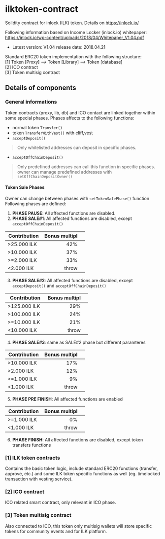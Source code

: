 # ilktoken-contract
Solidity contract for inlock (ILK) token. Details on https://inlock.io/

Following information based on Income Locker (inlock.io) whitepaper: https://inlock.io/wp-content/uploads/2018/04/Whitepaper_V1.04.pdf
 - Latest version: V1.04 release date: 2018.04.21

Standard ERC20 token implementation with the following structure: <br>
 [1] Token [Proxy] --> Token [Library] --> Token [database]<br>
 [2] ICO contract<br>
 [3] Token multisig contract<br>
 
## Details of components
### General informations
Token contracts (proxy, lib, db) and ICO contact are linked together within some special phases. Phases affects to the following functions:
* normal token `Transfer()`
* token `TransferWithVest()` with cliff,vest
* `acceptDeposit()`
> Only whitelisted addresses can deposit in specific phases.
* `acceptOffChainDeposit()`
> Only predefined addresses can call this function in specific phases. owner can manage predefined addresses with `setOffChainDepositOwner()`

#### Token Sale Phases
Owner can change between phases with `setTokenSalePhase()` function 
Following phases are defined:
1. **__PHASE PAUSE__**: All affected functions are disabled. 
2. **__PHASE SALE#1__**: All affected functions are disabled, except `acceptOffChainDeposit()`

| Contribution  | Bonus multipl | | 
| ------------- |--------------:|-|
| >25.000 ILK   | 42% | |
| >10.000 ILK   | 37% | |
| >=2.000 ILK   | 33% | |
| <2.000 ILK    | throw | |

3. **__PHASE SALE#2__**: All affected functions are disabled, except `acceptDeposit()` and `acceptOffChainDeposit()`

| Contribution  | Bonus multipl | | 
| ------------- |--------------:|-|
| >125.000 ILK   | 29% | |
| >100.000 ILK   | 24% | |
| >=10.000 ILK   | 21% | |
| <10.000 ILK    | throw | |

4. **__PHASE SALE#3__**: same as SALE#2 phase but different paramteres

| Contribution  | Bonus multipl | | 
| ------------- |--------------:|-|
| >10.000 ILK   | 17% | |
| >2.000 ILK   | 12% | |
| >=1.000 ILK   | 9% | |
| <1.000 ILK    | throw | |

5. **__PHASE PRE FINISH__**: All affected functions are enabled

| Contribution  | Bonus multipl | | 
| ------------- |--------------:|-|
| >=1.000 ILK   | 0% | |
| <1.000 ILK    | throw | |

6. **__PHASE FINISH__**: All affected functions are disabled, except token transfers functions

### [1] ILK token contracts

Contains the basic token logic, include standard ERC20 functions (transfer, approve, etc.) and some ILK token specific functions as well (eg. timelocked transaction with vesting service). 

### [2] ICO contract

ICO related smart contract, only relevant in ICO phase.

### [3] Token multisig contract

Also connected to ICO, this token only multisig wallets will store specific tokens for community events and for ILK platform.
